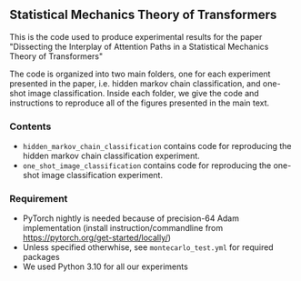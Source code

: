 ## Statistical Mechanics Theory of Transformers

This is the code used to produce experimental results for the paper "Dissecting the Interplay of Attention Paths in a Statistical Mechanics Theory of Transformers" 

The code is organized into two main folders, one for each experiment presented in the paper, i.e. hidden markov chain 
classification, and one-shot image classification. Inside each folder, we give the code and instructions to reproduce 
all of the figures presented in the main text.

### Contents
* `hidden_markov_chain_classification` contains code for reproducing the hidden markov chain classification experiment.
* `one_shot_image_classification` contains code for reproducing the one-shot image classification experiment.

### Requirement

- PyTorch nightly is needed because of precision-64 Adam implementation (install instruction/commandline from https://pytorch.org/get-started/locally/)
- Unless specified otherwhise, see `montecarlo_test.yml` for required packages
- We used Python 3.10 for all our experiments

